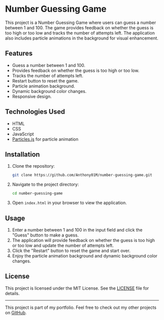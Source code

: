# Number Guessing Game

This project is a Number Guessing Game where users can guess a number between 1 and 100. The game provides feedback on whether the guess is too high or too low and tracks the number of attempts left. The application also includes particle animations in the background for visual enhancement.

## Features

- Guess a number between 1 and 100.
- Provides feedback on whether the guess is too high or too low.
- Tracks the number of attempts left.
- Restart button to reset the game.
- Particle animation background.
- Dynamic background color changes.
- Responsive design.

## Technologies Used

- HTML
- CSS
- JavaScript
- [Particles.js](https://vincentgarreau.com/particles.js/) for particle animation

## Installation

1. Clone the repository:
    ```sh
    git clone https://github.com/Anthony01M/number-guessing-game.git
    ```
2. Navigate to the project directory:
    ```sh
    cd number-guessing-game
    ```
3. Open `index.html` in your browser to view the application.

## Usage

1. Enter a number between 1 and 100 in the input field and click the "Guess" button to make a guess.
2. The application will provide feedback on whether the guess is too high or too low and update the number of attempts left.
3. Click the "Restart" button to reset the game and start over.
4. Enjoy the particle animation background and dynamic background color changes.

## License

This project is licensed under the MIT License. See the [LICENSE](LICENSE) file for details.

---

This project is part of my portfolio. Feel free to check out my other projects on [GitHub](https://github.com/Anthony01M).